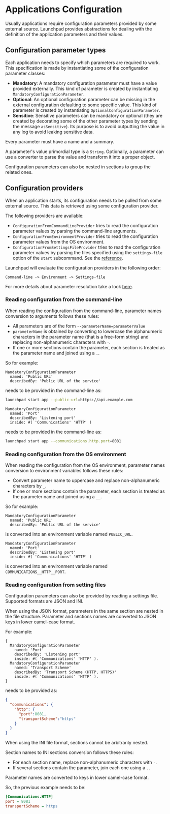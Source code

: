 # Applications Configuration

Usually applications require configuration parameters provided by some external
source. Launchpad provides abstractions for dealing with the definition of the
application parameters and their values.

## Configuration parameter types

Each application needs to specify which parameters are required to work.
This specification is made by instantiating some of the configuration parameter classes:

- **Mandatory**: A mandatory configuration parameter must have a value provided
  externally. This kind of parameter is created by instantiating `MandatoryConfigurationParameter`.
- **Optional**: An optional configuration parameter can be missing in the
  external configuration defaulting to some specific value. This kind of
  parameter is created by instantiating `OptionalConfigurationParameter`.
- **Sensitive**: Sensitive parameters can be mandatory or optional (they are
  created by decorating some of the other parameter types by sending the message
  `asSensitive`). Its purpose is to avoid outputting the value in any log to
  avoid leaking sensitive data.

Every parameter must have a name and a summary.

A parameter's value primordial type is a `String`. Optionally, a parameter can
use a converter to parse the value and transform it
into a proper object.

Configuration parameters can also be nested in sections to group the related ones.

## Configuration providers

When an application starts, its configuration needs to be
pulled from some external source. This data is retrieved using some configuration
provider.

The following providers are available:

- `ConfigurationFromCommandLineProvider` tries to read the configuration parameter
  values by parsing the command-line arguments.
- `ConfigurationFromEnvironmentProvider` tries to read the configuration parameter
  values from the OS environment.
- `ConfigurationFromSettingsFileProvider` tries to read the configuration parameter
  values by parsing the files specified using the `settings-file` option
  of the `start` subcommand. See the [reference](CLI.md).

Launchpad will evaluate the configuration providers in the following order:

`Command-line -> Environment -> Settings-file`

For more details about parameter resolution take a look [here](../explanation/Configuration-resolution.md).

### Reading configuration from the command-line

When reading the configuration from the command-line, parameter names conversion
to arguments follows these rules:

- All parameters are of the form `--parameterName=parameterValue`
- `parameterName` is obtained by converting to lowercase the alphanumeric
  characters in the parameter name (that is a free-form string) and replacing
  non-alphanumeric characters with `-`.
- If one or more sections contain the parameter, each section is treated as the
  parameter name and joined using a `.`.

So for example:

```smalltalk
MandatoryConfigurationParameter
  named: 'Public URL'
  describedBy: 'Public URL of the service'
```

needs to be provided in the command-line as:

```bash
launchpad start app --public-url=https://api.example.com
```

```smalltalk
MandatoryConfigurationParameter
  named: 'Port'
  describedBy: 'Listening port'
  inside: #( 'Communications' 'HTTP' )
```

needs to be provided in the command-line as:

```bash
launchpad start app --communications.http.port=8081
```

### Reading configuration from the OS environment

When reading the configuration from the OS environment, parameter names conversion
to environment variables follows these rules:

- Convert parameter name to uppercase and replace non-alphanumeric characters
  by `_`.
- If one or more sections contain the parameter, each section is treated as the
  parameter name and joined using a `__`.

So for example:

```smalltalk
MandatoryConfigurationParameter
  named: 'Public URL'
  describedBy: 'Public URL of the service'
```

is converted into an environment variable named `PUBLIC_URL`.

```smalltalk
MandatoryConfigurationParameter
  named: 'Port'
  describedBy: 'Listening port'
  inside: #( 'Communications' 'HTTP' )
```

is converted into an environment variable named `COMMUNICATIONS__HTTP__PORT`.

### Reading configuration from setting files

Configuration parameters can also be provided by reading a settings file.
Supported formats are JSON and INI.

When using the JSON format, parameters in the same section are nested in the file
structure. Parameter and sections names are converted to JSON keys in lower
camel-case format.

For example:

```smalltalk
{
  MandatoryConfigurationParameter
    named: 'Port'
    describedBy: 'Listening port'
    inside: #( 'Communications' 'HTTP' ).
  MandatoryConfigurationParameter
    named: 'Transport Scheme'
    describedBy: 'Transport Scheme (HTTP, HTTPS)'
    inside: #( 'Communications' 'HTTP' ).
}
```

needs to be provided as:

```json
{
  "communications": {
    "http": {
      "port":8081,
      "transportScheme":"https"
    }
  }
}
```

When using the INI file format, sections cannot be arbitrarily nested.

Section names to INI sections conversion follows these rules:

- For each section name, replace non-alphanumeric characters with `-`.
- If several sections contain the parameter, join each one using a `.`.

Parameter names are converted to keys in lower camel-case format.

So, the previous example needs to be:

```ini
[Communications.HTTP]
port = 8081
transportScheme = https
```
